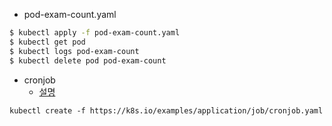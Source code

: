 
* pod-exam-count.yaml

```bash
$ kubectl apply -f pod-exam-count.yaml
$ kubectl get pod
$ kubectl logs pod-exam-count
$ kubectl delete pod pod-exam-count
```

* cronjob
    - [설명](https://kubernetes.io/ko/docs/tasks/job/automated-tasks-with-cron-jobs/)
```
kubectl create -f https://k8s.io/examples/application/job/cronjob.yaml
```
